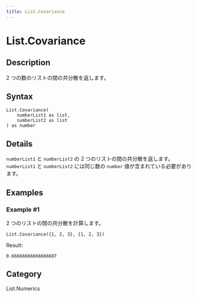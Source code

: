 ```yaml
---
title: List.Covariance
---
```


# List.Covariance


## Description

2 つの数のリストの間の共分散を返します。


## Syntax

```powerquery
List.Covariance(
    numberList1 as list,
    numberList2 as list
) as number
```


## Details

<code>numberList1</code> と <code>numberList2</code> の 2 つのリストの間の共分散を返します。<code>numberList1</code> と <code>numberList2</code> には同じ数の <code>number</code> 値が含まれている必要があります。


## Examples

### Example #1 
2 つのリストの間の共分散を計算します。
```powerquery
List.Covariance({1, 2, 3}, {1, 2, 3})
```

Result: 
```powerquery
0.66666666666666607
```




## Category
List.Numerics
